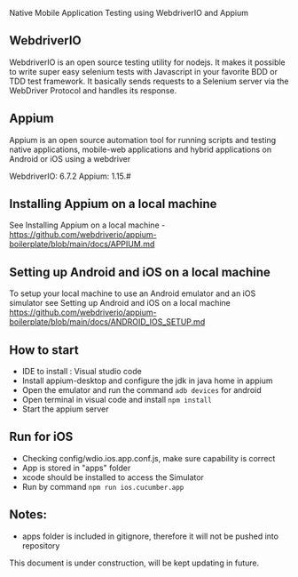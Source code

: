 
Native Mobile Application Testing using WebdriverIO and Appium

## WebdriverIO
WebdriverIO is an open source testing utility for nodejs. It makes it possible to write super easy selenium tests with Javascript in your favorite BDD or TDD test framework. It basically sends requests to a Selenium server via the WebDriver Protocol and handles its response.

## Appium
Appium is an open source automation tool for running scripts and testing native applications, mobile-web applications and hybrid applications on Android or iOS using a webdriver

WebdriverIO: 6.7.2
Appium: 1.15.#
## Installing Appium on a local machine
See Installing Appium on a local machine - https://github.com/webdriverio/appium-boilerplate/blob/main/docs/APPIUM.md


## Setting up Android and iOS on a local machine
To setup your local machine to use an Android emulator and an iOS simulator see Setting up Android and iOS on a local machine
https://github.com/webdriverio/appium-boilerplate/blob/main/docs/ANDROID_IOS_SETUP.md

## How to start
- IDE to install :  Visual studio code
- Install appium-desktop and configure the jdk in java home in appium
- Open the emulator and run the command ```adb devices``` for android
- Open terminal in visual code and install ```npm install```
- Start the appium server


## Run for iOS
- Checking config/wdio.ios.app.conf.js, make sure capability is correct
- App is stored in "apps" folder
- xcode should be installed to access the Simulator
- Run by command ```npm run ios.cucumber.app```



## Notes:
- apps folder is included in gitignore, therefore it will not be pushed into repository

This document is under construction, will be kept updating in future.
